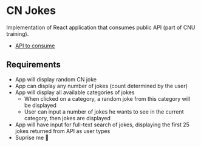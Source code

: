 # CN Jokes

Implementation of React application that consumes public API (part of CNU training).

- [API to consume](https://api.chucknorris.io/)

## Requirements

- App will display random CN joke
- App can display any number of jokes (count determined by the user)
- App will display all available categories of jokes
  - When clicked on a category, a random joke from this category will be displayed
  - User can input a number of jokes he wants to see in the current category, then jokes are displayed
- App will have input for full-text search of jokes, displaying the first 25 jokes returned from API as user types
- Suprise me 🙂
